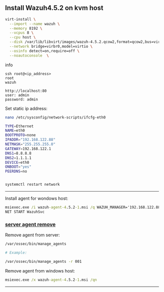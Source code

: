 ## Install Wazuh4.5.2 on kvm host



```bash
virt-install \
  --import --name wazuh \
  --memory 8192 \
  --vcpus 8 \
  --cpu host \
  --disk /var/lib/libvirt/images/wazuh-4.5.2.qcow2,format=qcow2,bus=virtio \
  --network bridge=virbr0,model=virtio \
  --osinfo detect=on,require=off \
  --noautoconsole  \
```
info
```
ssh root@<ip_address>
root
wazuh

http://localhost:80
user: admin
password: admin
```
Set static ip address:

```bash
nano /etc/sysconfig/network-scripts/ifcfg-eth0

TYPE=Ethernet
NAME=eth0
BOOTPROTO=none
IPADDR="192.168.122.88"
NETMASK="255.255.255.0"
GATEWAY=192.168.122.1
DNS1=8.8.8.8
DNS2=1.1.1.1
DEVICE=eth0
ONBOOT="yes"
PEERDNS=no


systemctl restart network
```

----

Install agent for wondows host:
```cmd
msiexec.exe /i wazuh-agent-4.5.2-1.msi /q WAZUH_MANAGER='192.168.122.88' WAZUH_AGENT_NAME='Nabserver' 
NET START WazuhSvc
```

### [server agent remove](https://documentation.wazuh.com/current/user-manual/agents/remove-agents/remove.html)

Remove agent from server:
```bash
/var/ossec/bin/manage_agents

# Example:

/var/ossec/bin/manage_agents -r 001
```

Remove agent from windows host:
```cmd
msiexec.exe /x wazuh-agent-4.5.2-1.msi /qn
```
---
